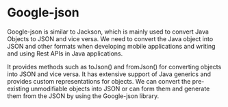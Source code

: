 # Google-json

Google-json is similar to Jackson, which is mainly used to convert Java Objects to JSON and vice versa. We need to convert the Java object into JSON and other formats when developing mobile applications and writing and using Rest APIs in Java applications.

It provides methods such as toJson() and fromJson() for converting objects into JSON and vice versa. It has extensive support of Java generics and provides custom representations for objects. We can convert the pre-existing unmodifiable objects into JSON or can form them and generate them from the JSON by using the Google-json library.
